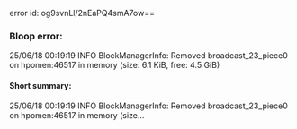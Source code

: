 error id: og9svnLl/2nEaPQ4smA7ow==
### Bloop error:

25/06/18 00:19:19 INFO BlockManagerInfo: Removed broadcast_23_piece0 on hpomen:46517 in memory (size: 6.1 KiB, free: 4.5 GiB)
#### Short summary: 

25/06/18 00:19:19 INFO BlockManagerInfo: Removed broadcast_23_piece0 on hpomen:46517 in memory (size...